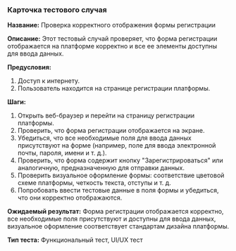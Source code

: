 ### Карточка тестового случая

**Название:** Проверка корректного отображения формы регистрации

**Описание:**
Этот тестовый случай проверяет, что форма регистрации отображается на платформе корректно и все ее элементы доступны для
ввода данных.

**Предусловия:**

1. Доступ к интернету.
2. Пользователь находится на странице регистрации платформы.

**Шаги:**

1. Открыть веб-браузер и перейти на страницу регистрации платформы.
2. Проверить, что форма регистрации отображается на экране.
3. Убедиться, что все необходимые поля для ввода данных присутствуют на форме (например, поле для ввода электронной
   почты, пароля, имени и т. д.).
4. Проверить, что форма содержит кнопку "Зарегистрироваться" или аналогичную, предназначенную для отправки данных.
5. Проверить визуальное оформление формы: соответствие цветовой схеме платформы, четкость текста, отступы и т. д.
6. Попробовать ввести тестовые данные в поля формы и убедиться, что они корректно отображаются.

**Ожидаемый результат:**
Форма регистрации отображается корректно, все необходимые поля присутствуют и доступны для ввода данных, визуальное
оформление соответствует стандартам дизайна платформы.

**Тип теста:** Функциональный тест, UI/UX тест
